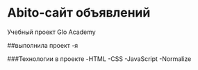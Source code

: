 # Abito-сайт объявлений
Учебный проект Glo Academy

##выполнила проект -я

###Технологии в проекте
-HTML
-CSS
-JavaScript
-Normalize
